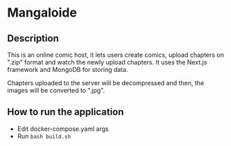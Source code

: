# Mangaloide

## Description

This is an online comic host, it lets users create comics, upload chapters on ".zip" format and watch the newly upload chapters.
It uses the Next.js framework and MongoDB for storing data.

Chapters uploaded to the server will be decompressed and then, the images will be converted to ".jpg".

## How to run the application

- Edit docker-compose.yaml args
- Run `bash build.sh`
